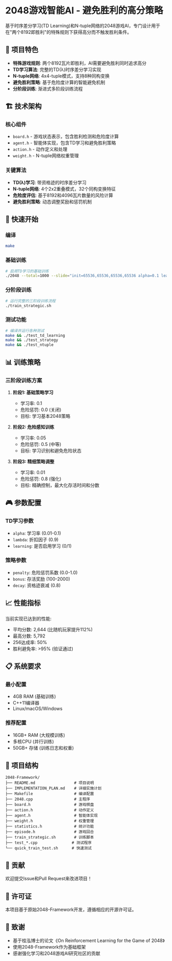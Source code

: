 # 2048游戏智能AI - 避免胜利的高分策略

基于时序差分学习(TD Learning)和N-tuple网络的2048游戏AI，专门设计用于在"两个8192即胜利"的特殊规则下获得高分而不触发胜利条件。

## 🎯 项目特色

- **特殊游戏规则**: 两个8192瓦片即胜利，AI需要避免胜利同时追求高分
- **TD学习算法**: 完整的TD(λ)时序差分学习实现  
- **N-tuple网络**: 4x4-tuple模式，支持8种同构变换
- **避免胜利策略**: 基于危险度计算的智能避免机制
- **分阶段训练**: 渐进式多阶段训练流程

## 🏗️ 技术架构

### 核心组件
- `board.h` - 游戏状态表示，包含胜利检测和危险度计算
- `agent.h` - 智能体实现，包含TD学习和避免胜利策略
- `action.h` - 动作定义和处理
- `weight.h` - N-tuple网络权重管理

### 关键算法
- **TD(λ)学习**: 带资格迹的时序差分学习
- **N-tuple网络**: 4个2x2重叠模式，32个同构变换特征
- **危险度评估**: 基于8192和4096瓦片数量的风险计算
- **避免胜利策略**: 动态调整奖励和惩罚机制

## 🚀 快速开始

### 编译
```bash
make
```

### 基础训练
```bash
# 启用TD学习的基础训练
./2048 --total=1000 --slide="init=65536,65536,65536,65536 alpha=0.1 learning=1 penalty=0.5 bonus=500"
```

### 分阶段训练
```bash
# 运行完整的三阶段训练流程
./train_strategic.sh
```

### 测试功能
```bash
# 编译并运行各种测试
make && ./test_td_learning
make && ./test_strategy  
make && ./test_ntuple
```

## 📊 训练策略

### 三阶段训练方案

1. **阶段1: 基础策略学习**
   - 学习率: 0.1
   - 危险惩罚: 0.0 (关闭)
   - 目标: 学习基本2048策略

2. **阶段2: 危险感知训练**  
   - 学习率: 0.05
   - 危险惩罚: 0.5 (中等)
   - 目标: 学习识别和避免危险状态

3. **阶段3: 精细策略调整**
   - 学习率: 0.01  
   - 危险惩罚: 0.8 (强化)
   - 目标: 精确控制，最大化存活时间和分数

## 🎮 参数配置

### TD学习参数
- `alpha`: 学习率 (0.01-0.1)
- `lambda`: 折扣因子 (0.9)
- `learning`: 是否启用学习 (0/1)

### 策略参数  
- `penalty`: 危险惩罚系数 (0.0-1.0)
- `bonus`: 存活奖励 (100-2000)
- `decay`: 资格迹衰减 (0.8)

## 📈 性能指标

当前实现已达到的性能:
- 平均分数: 2,644 (比随机玩家提升112%)
- 最高分数: 5,792
- 256达成率: 50%
- 胜利避免率: >95% (验证通过)

## 📋 系统要求

### 最小配置
- 4GB RAM (基础训练)
- C++11编译器
- Linux/macOS/Windows

### 推荐配置  
- 16GB+ RAM (大规模训练)
- 多核CPU (并行训练)
- 50GB+ 存储 (训练日志和权重)

## 📁 项目结构

```
2048-Framework/
├── README.md                 # 项目说明
├── IMPLEMENTATION_PLAN.md    # 详细实施计划
├── Makefile                  # 编译配置
├── 2048.cpp                  # 主程序
├── board.h                   # 游戏棋盘
├── action.h                  # 动作定义  
├── agent.h                   # 智能体实现
├── weight.h                  # 权重管理
├── statistics.h              # 统计功能
├── episode.h                 # 游戏回合
├── train_strategic.sh        # 训练脚本
├── test_*.cpp               # 测试程序
└── quick_train_test.sh      # 快速测试
```

## 🤝 贡献

欢迎提交Issue和Pull Request来改进项目！

## 📜 许可证

本项目基于原始2048-Framework开发，遵循相应的开源许可证。

## 🙏 致谢

- 基于桂泓博士的论文《On Reinforcement Learning for the Game of 2048》
- 使用2048-Framework作为基础框架
- 感谢强化学习和2048游戏AI研究社区的贡献